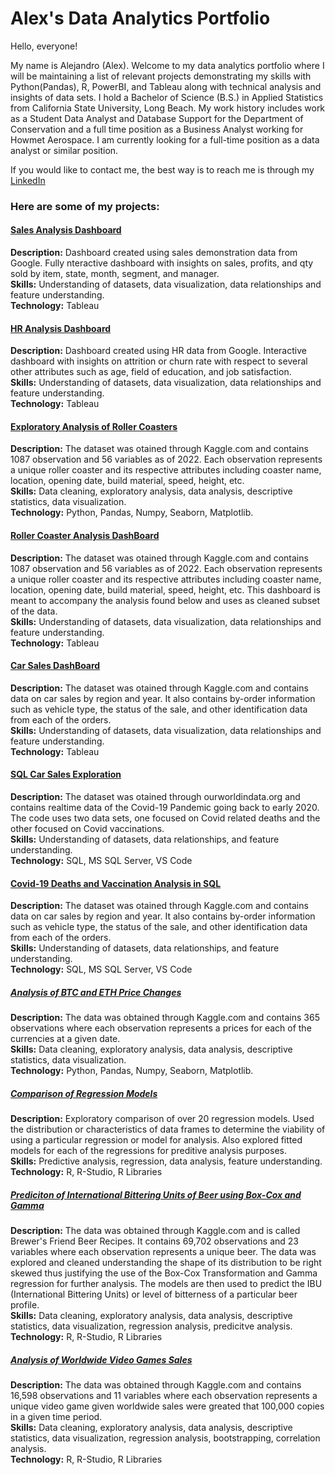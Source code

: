 # Alex's Data Analytics Portfolio 

Hello, everyone! 

My name is Alejandro (Alex). Welcome to my data analytics portfolio where I will be maintaining a list of relevant projects demonstrating my skills with Python(Pandas), R, PowerBI, and Tableau along with technical analysis and insights of data sets. I hold a Bachelor of Science (B.S.) in Applied Statistics from California State University, Long Beach. My work history includes work as a Student Data Analyst and Database Support for the Department of Conservation and a full time position as a Business Analyst working for Howmet Aerospace. I am currently looking for a full-time position as a data analyst or similar position.

If you would like to contact me, the best way is to reach me is through my [LinkedIn](https://www.linkedin.com/in/alejandro-arellano-500a07119/)

### Here are some of my projects: 

#### [Sales Analysis Dashboard](https://public.tableau.com/app/profile/alejandro.arellano4548/viz/SalesDashboard_16795387737990/SalesDash)
**Description:** Dashboard created using sales demonstration data from Google. Fully nteractive dashboard with insights on sales, profits, and qty sold by item, state, month, segment, and manager.   
**Skills:** Understanding of datasets, data visualization, data relationships and feature understanding.   
**Technology:** Tableau

#### [HR Analysis Dashboard](https://public.tableau.com/app/profile/alejandro.arellano4548/viz/HRDashboard_16794606703740/HRAnalyticsDash)
**Description:** Dashboard created using HR data from Google. Interactive dashboard with insights on attrition or churn rate with respect to several other attributes such as age, field of education, and job satisfaction.   
**Skills:** Understanding of datasets, data visualization, data relationships and feature understanding.   
**Technology:** Tableau  

#### [Exploratory Analysis of Roller Coasters](https://github.com/a2ooh/Alexs-Portfolio/blob/main/Exploratory%20Analysis%20of%20Roller%20Coasters.ipynb)
**Description:** The dataset was otained through Kaggle.com and contains 1087 observation and 56 variables as of 2022. Each observation represents a unique roller coaster and its respective attributes including coaster name, location, opening date, build material, speed, height, etc.   
**Skills:** Data cleaning, exploratory analysis, data analysis, descriptive statistics, data visualization.  
**Technology:** Python, Pandas, Numpy, Seaborn, Matplotlib.  

#### [Roller Coaster Analysis DashBoard](https://public.tableau.com/app/profile/alejandro.arellano4548/viz/RollerCoasterDash/RollerCoasterDash?publish=yes)
**Description:** The dataset was otained through Kaggle.com and contains 1087 observation and 56 variables as of 2022. Each observation represents a unique roller coaster and its respective attributes including coaster name, location, opening date, build material, speed, height, etc. This dashboard is meant to accompany the analysis found below and uses as cleaned subset of the data.     
**Skills:** Understanding of datasets, data visualization, data relationships and feature understanding.     
**Technology:** Tableau

#### [Car Sales DashBoard](https://public.tableau.com/app/profile/alejandro.arellano4548/viz/CarSalesDash/Dashboard1?publish=yes)
**Description:** The dataset was otained through Kaggle.com and contains data on car sales by region and year. It also contains by-order information such as vehicle type, the status of the sale, and other identification data from each of the orders.        
**Skills:** Understanding of datasets, data visualization, data relationships and feature understanding.       
**Technology:** Tableau

#### [SQL Car Sales Exploration](https://github.com/a2ooh/Alexs-Portfolio/blob/main/Kaggle%20Car%20Sales%20Analysis.sql)
**Description:** The dataset was otained through ourworldindata.org and contains realtime data of the Covid-19 Pandemic going back to early 2020. The code uses two data sets, one focused on Covid related deaths and the other focused on Covid vaccinations.           
**Skills:** Understanding of datasets, data relationships, and feature understanding.         
**Technology:** SQL, MS SQL Server, VS Code  

#### [Covid-19 Deaths and Vaccination Analysis in SQL](https://github.com/a2ooh/Alexs-Portfolio/blob/main/Covid%20Deaths%20and%20Vaccinations%20Analysis.sql)  
**Description:** The dataset was otained through Kaggle.com and contains data on car sales by region and year. It also contains by-order information such as vehicle type, the status of the sale, and other identification data from each of the orders.        
**Skills:** Understanding of datasets, data relationships, and feature understanding.       
**Technology:** SQL, MS SQL Server, VS Code  

##### [Analysis of BTC and ETH Price Changes](https://github.com/alejandroarellano1/Alexs-Portfolio/blob/main/BTC_ETH_Prices_Analysis.ipynb)
**Description:** The data was obtained through Kaggle.com and contains 365 observations where each observation represents a prices for each of the currencies at a given date.   
**Skills:** Data cleaning, exploratory analysis, data analysis, descriptive statistics, data visualization.  
**Technology:** Python, Pandas, Numpy, Seaborn, Matplotlib.

##### [Comparison of Regression Models](https://github.com/a2ooh/Alexs-Portfolio/blob/main/Comparison%20of%20Regression%20Models.pdf)
**Description:** Exploratory comparison of over 20 regression models. Used the distribution or characteristics of data frames to determine the viability of using a particular regression or model for analysis. Also explored fitted models for each of the regressions for preditive analysis purposes.     
**Skills:** Predictive analysis, regression, data analysis, feature understanding.   
**Technology:** R, R-Studio, R Libraries

##### [Prediciton of International Bittering Units of Beer using Box-Cox and Gamma](https://github.com/alejandroarellano1/Alexs-Portfolio/blob/main/Analysis%20of%20Beer%20IBU%20with%20Gamma%20and%20Box-Cox.pdf)
**Description:** The data was obtained through Kaggle.com and is called Brewer's Friend Beer Recipes. It contains 69,702 observations and 23 variables where each observation represents a unique beer. The data was explored and cleaned understanding the shape of its distribution to be right skewed thus justifying the use of the Box-Cox Transformation and Gamma regression for further analysis. The models are then used to predict the IBU (International Bittering Units) or level of bitterness of a particular beer profile.   
**Skills:** Data cleaning, exploratory analysis, data analysis, descriptive statistics, data visualization, regression analysis, predicitve analysis.    
**Technology:** R, R-Studio, R Libraries

##### [Analysis of Worldwide Video Games Sales](https://github.com/alejandroarellano1/Alexs-Portfolio/blob/main/Analysis-of-Worldwide-Video-Game-Sales.pdf)
**Description:** The data was obtained through Kaggle.com and contains 16,598 observations and 11 variables where each observation represents a unique video game given worldwide sales were greated that 100,000 copies in a given time period.     
**Skills:** Data cleaning, exploratory analysis, data analysis, descriptive statistics, data visualization, regression analysis, bootstrapping, correlation analysis.   
**Technology:** R, R-Studio, R Libraries   







